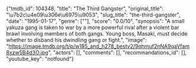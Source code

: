 {"tmdb_id": 104348, "title": "The Third Gangster", "original_title": "\u7b2c\u4e09\u306e\u6975\u9053", "slug_title": "the-third-gangster", "date": "1995-01-17", "genre": [""], "score": "0.0/10", "synopsis": "A small yakuza gang is taken to war by a more powerful rival after a violent bar brawl involving members of both gangs. Young boss, Masaki, must decide whether to disband his dwindling gang or fight.", "image": "https://image.tmdb.org/t/p/w185_and_h278_bestv2/9qhmuf2nNA9qaVfam8xzw5B4d3O.jpg", "actors": [], "comments": [], "recommandations_id": [], "youtube_key": "notfound"}